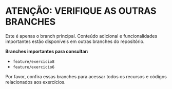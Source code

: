 # ATENÇÃO: VERIFIQUE AS OUTRAS BRANCHES

Este é apenas o branch principal. Conteúdo adicional e funcionalidades importantes estão disponíveis em outras branches do repositório.

**Branches importantes para consultar:**
- `feature/exercicio8`
- `feature/exercicio6`

Por favor, confira essas branches para acessar todos os recursos e códigos relacionados aos exercícios.
